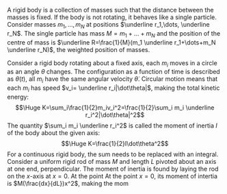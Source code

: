 
A rigid body is a collection of masses such that the distance between the masses is fixed. If the body is not rotating, it behaves like a single particle. Consider masses $m_1,\dots,m_N$ at positions $\underline r_1,\dots, \underline r_N$. The single particle has mass $M=m_1+\dots+m_N$ and the position of the centre of mass is $\underline R=\frac{1}{M}(m_1 \underline r_1+\dots+m_N \underline r_N)$, the weighted position of masses.

Consider a rigid body rotating about a fixed axis, each $m_i$ moves in a circle as an angle $\theta$ changes. The configuration as a function of time is described as $\theta(t)$, all $m_i$ have the same angular velocity $\dot\theta$. Circular motion means that each $m_i$ has speed $v_i= \underline r_i|\dot\theta|$, making the total kinetic energy:$$\Huge K=\sum_i\frac{1}{2}m_iv_i^2=\frac{1}{2}\sum_i m_i \underline r_i^2|\dot\theta|^2$$The quantity $\sum_i m_i \underline r_i^2$ is called the moment of inertia $I$ of the body about the given axis:$$\Huge K=\frac{1}{2}I\dot\theta^2$$For a continuous rigid body, the sum needs to be replaced with an integral. Consider a uniform rigid rod of mass $M$ and length $L$ pivoted about an axis at one end, perpendicular. The moment of inertia is found by laying the rod on the $x$-axis at $x=0$. At the point At the point $x=0$, its moment of intertia is $M(\frac{dx}{dL})x^2$, making the mom